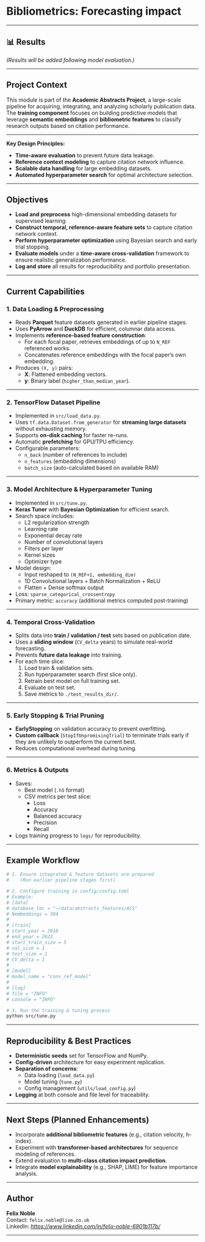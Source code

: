 # Bibliometrics: Forecasting impact

---

## 📊 Results
<!-- 
Insert key performance visualizations here (e.g., accuracy curves, PR curves, confusion matrices).
Example:
![Validation Accuracy Over Time](./results/val_accuracy.png)
![Precision-Recall Curve](./results/precision_recall.png)
-->
*(Results will be added following model evaluation.)*

---

## Project Context
This module is part of the **Academic Abstracts Project**, a large-scale pipeline for acquiring, integrating, and analyzing scholarly publication data.  
The **training component** focuses on building predictive models that leverage **semantic embeddings** and **bibliometric features** to classify research outputs based on citation performance.

---

**Key Design Principles:**
- **Time-aware evaluation** to prevent future data leakage.
- **Reference context modeling** to capture citation network influence.
- **Scalable data handling** for large embedding datasets.
- **Automated hyperparameter search** for optimal architecture selection.

---

## Objectives
- **Load and preprocess** high-dimensional embedding datasets for supervised learning.
- **Construct temporal, reference-aware feature sets** to capture citation network context.
- **Perform hyperparameter optimization** using Bayesian search and early trial stopping.
- **Evaluate models** under a **time-aware cross-validation** framework to ensure realistic generalization performance.
- **Log and store** all results for reproducibility and portfolio presentation.

---

## Current Capabilities

### 1. Data Loading & Preprocessing
- Reads **Parquet** feature datasets generated in earlier pipeline stages.
- Uses **PyArrow** and **DuckDB** for efficient, columnar data access.
- Implements **reference-based feature construction**:
  - For each focal paper, retrieves embeddings of up to `N_REF` referenced works.
  - Concatenates reference embeddings with the focal paper’s own embedding.
- Produces `(X, y)` pairs:
  - **X**: Flattened embedding vectors.
  - **y**: Binary label (`higher_than_median_year`).

---

### 2. TensorFlow Dataset Pipeline
- Implemented in `src/load_data.py`.
- Uses `tf.data.Dataset.from_generator` for **streaming large datasets** without exhausting memory.
- Supports **on-disk caching** for faster re-runs.
- Automatic **prefetching** for GPU/TPU efficiency.
- Configurable parameters:
  - `n_back` (number of references to include)
  - `n_features` (embedding dimensions)
  - `batch_size` (auto-calculated based on available RAM)

---

### 3. Model Architecture & Hyperparameter Tuning
- Implemented in `src/tune.py`.
- **Keras Tuner** with **Bayesian Optimization** for efficient search.
- Search space includes:
  - L2 regularization strength
  - Learning rate
  - Exponential decay rate
  - Number of convolutional layers
  - Filters per layer
  - Kernel sizes
  - Optimizer type
- Model design:
  - Input reshaped to `(N_REF+1, embedding_dim)`
  - 1D Convolutional layers + Batch Normalization + ReLU
  - Flatten + Dense softmax output
- Loss: `sparse_categorical_crossentropy`
- Primary metric: `accuracy` (additional metrics computed post-training)

---

### 4. Temporal Cross-Validation
- Splits data into **train / validation / test** sets based on publication date.
- Uses a **sliding window** (`CV_delta` years) to simulate real-world forecasting.
- Prevents **future data leakage** into training.
- For each time slice:
  1. Load train & validation sets.
  2. Run hyperparameter search (first slice only).
  3. Retrain best model on full training set.
  4. Evaluate on test set.
  5. Save metrics to `./test_results_dir/`.

---

### 5. Early Stopping & Trial Pruning
- **EarlyStopping** on validation accuracy to prevent overfitting.
- **Custom callback** (`StopIfUnpromisingTrial`) to terminate trials early if they are unlikely to outperform the current best.
- Reduces computational overhead during tuning.

---

### 6. Metrics & Outputs
- Saves:
  - Best model (`.h5` format)
  - CSV metrics per test slice:
    - Loss
    - Accuracy
    - Balanced accuracy
    - Precision
    - Recall
- Logs training progress to `logs/` for reproducibility.

---

## Example Workflow

```bash
# 1. Ensure integrated & feature datasets are prepared
#    (Run earlier pipeline stages first)

# 2. Configure training in config/config.toml
# Example:
# [data]
# database_loc = "~/data/abstracts_features/ACS"
# Nembeddings = 384
#
# [train]
# start_year = 2010
# end_year = 2023
# start_train_size = 5
# val_size = 1
# test_size = 1
# CV_delta = 1
#
# [model]
# model_name = "conv_ref_model"
#
# [log]
# file = "INFO"
# console = "INFO"

# 3. Run the training & tuning process
python src/tune.py
```

---

## Reproducibility & Best Practices
- **Deterministic seeds** set for TensorFlow and NumPy.
- **Config-driven** architecture for easy experiment replication.
- **Separation of concerns**:
  - Data loading (`load_data.py`)
  - Model tuning (`tune.py`)
  - Config management (`utils/load_config.py`)
- **Logging** at both console and file level for traceability.

---

## Next Steps (Planned Enhancements)
- Incorporate **additional bibliometric features** (e.g., citation velocity, h-index).
- Experiment with **transformer-based architectures** for sequence modeling of references.
- Extend evaluation to **multi-class citation impact prediction**.
- Integrate **model explainability** (e.g., SHAP, LIME) for feature importance analysis.

---

## Author
**Felix Noble**  
Contact: `felix.noble@live.co.uk`  
LinkedIn: *https://www.linkedin.com/in/felix-noble-6901b117b/*  

---
